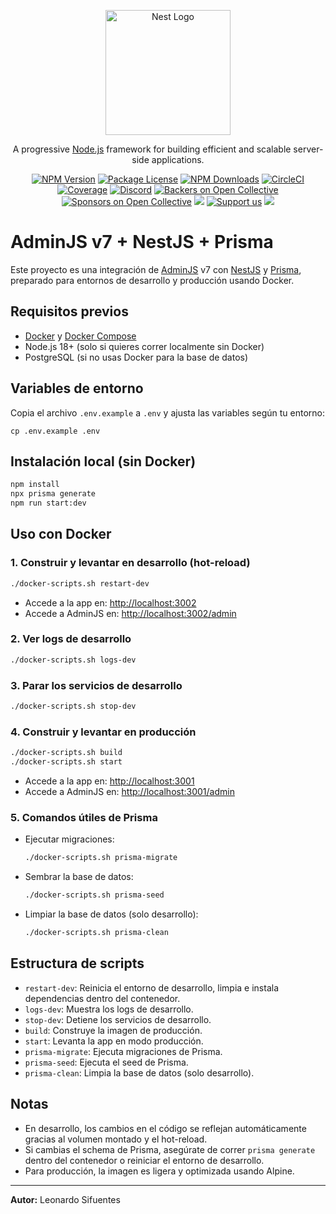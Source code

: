 <p align="center">
  <a href="http://nestjs.com/" target="blank"><img src="https://nestjs.com/img/logo-small.svg" width="200" alt="Nest Logo" /></a>
</p>

[circleci-image]: https://img.shields.io/circleci/build/github/nestjs/nest/master?token=abc123def456
[circleci-url]: https://circleci.com/gh/nestjs/nest

  <p align="center">A progressive <a href="http://nodejs.org" target="_blank">Node.js</a> framework for building efficient and scalable server-side applications.</p>
    <p align="center">
<a href="https://www.npmjs.com/~nestjscore" target="_blank"><img src="https://img.shields.io/npm/v/@nestjs/core.svg" alt="NPM Version" /></a>
<a href="https://www.npmjs.com/~nestjscore" target="_blank"><img src="https://img.shields.io/npm/l/@nestjs/core.svg" alt="Package License" /></a>
<a href="https://www.npmjs.com/~nestjscore" target="_blank"><img src="https://img.shields.io/npm/dm/@nestjs/common.svg" alt="NPM Downloads" /></a>
<a href="https://circleci.com/gh/nestjs/nest" target="_blank"><img src="https://img.shields.io/circleci/build/github/nestjs/nest/master" alt="CircleCI" /></a>
<a href="https://coveralls.io/github/nestjs/nest?branch=master" target="_blank"><img src="https://coveralls.io/repos/github/nestjs/nest/badge.svg?branch=master#9" alt="Coverage" /></a>
<a href="https://discord.gg/G7Qnnhy" target="_blank"><img src="https://img.shields.io/badge/discord-online-brightgreen.svg" alt="Discord"/></a>
<a href="https://opencollective.com/nest#backer" target="_blank"><img src="https://opencollective.com/nest/backers/badge.svg" alt="Backers on Open Collective" /></a>
<a href="https://opencollective.com/nest#sponsor" target="_blank"><img src="https://opencollective.com/nest/sponsors/badge.svg" alt="Sponsors on Open Collective" /></a>
  <a href="https://paypal.me/kamilmysliwiec" target="_blank"><img src="https://img.shields.io/badge/Donate-PayPal-ff3f59.svg"/></a>
    <a href="https://opencollective.com/nest#sponsor"  target="_blank"><img src="https://img.shields.io/badge/Support%20us-Open%20Collective-41B883.svg" alt="Support us"></a>
  <a href="https://twitter.com/nestframework" target="_blank"><img src="https://img.shields.io/twitter/follow/nestframework.svg?style=social&label=Follow"></a>
</p>
  <!--[![Backers on Open Collective](https://opencollective.com/nest/backers/badge.svg)](https://opencollective.com/nest#backer)
  [![Sponsors on Open Collective](https://opencollective.com/nest/sponsors/badge.svg)](https://opencollective.com/nest#sponsor)-->

# AdminJS v7 + NestJS + Prisma

Este proyecto es una integración de [AdminJS](https://adminjs.co/) v7 con [NestJS](https://nestjs.com/) y [Prisma](https://www.prisma.io/), preparado para entornos de desarrollo y producción usando Docker.

## Requisitos previos

- [Docker](https://www.docker.com/) y [Docker Compose](https://docs.docker.com/compose/)
- Node.js 18+ (solo si quieres correr localmente sin Docker)
- PostgreSQL (si no usas Docker para la base de datos)

## Variables de entorno

Copia el archivo `.env.example` a `.env` y ajusta las variables según tu entorno:

```
cp .env.example .env
```

## Instalación local (sin Docker)

```bash
npm install
npx prisma generate
npm run start:dev
```

## Uso con Docker

### 1. Construir y levantar en desarrollo (hot-reload)

```bash
./docker-scripts.sh restart-dev
```

- Accede a la app en: [http://localhost:3002](http://localhost:3002)
- Accede a AdminJS en: [http://localhost:3002/admin](http://localhost:3002/admin)

### 2. Ver logs de desarrollo

```bash
./docker-scripts.sh logs-dev
```

### 3. Parar los servicios de desarrollo

```bash
./docker-scripts.sh stop-dev
```

### 4. Construir y levantar en producción

```bash
./docker-scripts.sh build
./docker-scripts.sh start
```

- Accede a la app en: [http://localhost:3001](http://localhost:3001)
- Accede a AdminJS en: [http://localhost:3001/admin](http://localhost:3001/admin)

### 5. Comandos útiles de Prisma

- Ejecutar migraciones:
  ```bash
  ./docker-scripts.sh prisma-migrate
  ```
- Sembrar la base de datos:
  ```bash
  ./docker-scripts.sh prisma-seed
  ```
- Limpiar la base de datos (solo desarrollo):
  ```bash
  ./docker-scripts.sh prisma-clean
  ```

## Estructura de scripts

- `restart-dev`: Reinicia el entorno de desarrollo, limpia e instala dependencias dentro del contenedor.
- `logs-dev`: Muestra los logs de desarrollo.
- `stop-dev`: Detiene los servicios de desarrollo.
- `build`: Construye la imagen de producción.
- `start`: Levanta la app en modo producción.
- `prisma-migrate`: Ejecuta migraciones de Prisma.
- `prisma-seed`: Ejecuta el seed de Prisma.
- `prisma-clean`: Limpia la base de datos (solo desarrollo).

## Notas

- En desarrollo, los cambios en el código se reflejan automáticamente gracias al volumen montado y el hot-reload.
- Si cambias el schema de Prisma, asegúrate de correr `prisma generate` dentro del contenedor o reiniciar el entorno de desarrollo.
- Para producción, la imagen es ligera y optimizada usando Alpine.

---

**Autor:** Leonardo Sifuentes

